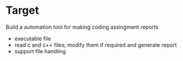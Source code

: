 # Target
Build a automation tool for making coding assingment reports

- executable file
- read c and c++ files, modify them if required and generate report
- support file handling
